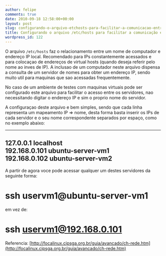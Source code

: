 ```yaml
---
author: felipe
comments: true
date: 2010-09-18 12:58:00+00:00
layout: post
slug: configurando-o-arquivo-etchosts-para-facilitar-a-comunicacao-entre-os-servidores
title: Configurando o arquivo /etc/hosts para facilitar a comunicação entre os servidores
wordpress_id: 122
---
```



    

O arquivo `/etc/hosts` faz o relacionamento entre um nome de computador e endereço IP local. Recomendado para IPs constantemente acessados e para colocaçao de endereços de virtual hosts (quando deseja referir pelo nome ao inves de IP). A inclusao de um computador neste arquivo dispensa a consulta de um servidor de nomes para obter um endereço IP, sendo muito util para maquinas que sao acessadas frequentemente. 




No caso de um ambiente de testes com maquinas virtuais pode ser configurado este arquivo para facilitar o acesso entre os servidores, nao necessitando digitar o endereço IP e sim o proprio nome do servidor.




  
A configuraçao deste arquivo e bem simples, sendo que cada linha representa um mapeamento IP => nome, desta forma basta inserir os IPs de cada servidor e o seu nome correspondente separados por espaço, como no exemplo abaixo:




-------------------------------------------------------  
127.0.0.1  localhost  
192.168.0.101  ubuntu-server-vm1  
192.168.0.102  ubuntu-server-vm2  
-------------------------------------------------------




A partir de agora voce pode acessar qualquer um destes servidores da seguinte forma:




# ssh uservm1@ubuntu-server-vm1




em vez de:




# ssh [uservm1@192.168.0.101](mailto:uservm1@192.168.0.101)




Referencia: [http://focalinux.cipsga.org.br/guia/avancado/ch-rede.htm](http://focalinux.cipsga.org.br/guia/avancado/ch-rede.htm)





  
